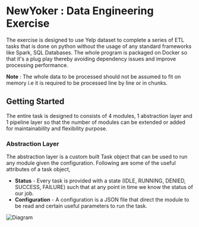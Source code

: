 ﻿# NewYoker : Data Engineering Exercise

The exercise is designed to use Yelp dataset to complete a series of ETL tasks that is done on python without the usage of any standard frameworks like Spark, SQL Databases. The whole program is packaged on Docker so that it's a plug play thereby avoiding dependency issues and improve processing performance.

**Note** : The whole data to be processed should not be assumed to fit on memory i.e it is required to be processed line by line or in chunks.

## Getting Started

The entire task is designed to consists of 4 modules, 1 abstraction layer and 1 pipeline layer so that the number of modules can be extended or added for maintainability and flexibility purpose.

### Abstraction Layer

The abstraction layer is a custom built Task object that can be used to run any module given the configuration. Following are some of the useful attributes of a task object,

* **Status** - Every task is provided with a state (IDLE, RUNNING, DENIED, SUCCESS, FAILURE) such that at any point in time we know the status of our job. 
* **Configuration** - A configuration is a JSON file that direct the module to be read and certain useful parameters to run the task.

![Diagram](http://jgraph.github.io/drawio-github/diagram.png)
